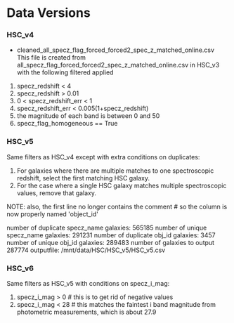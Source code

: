 # Data Versions

### HSC_v4
- cleaned_all_specz_flag_forced_forced2_spec_z_matched_online.csv
This file is created from all_specz_flag_forced_forced2_spec_z_matched_online.csv in HSC_v3 with the following filtered applied

1. specz_redshift < 4
2. specz_redshift > 0.01
3. 0 < specz_redshift_err < 1
4. specz_redshift_err < 0.005(1+specz_redshift)
5. the magnitude of each band is between 0 and 50
6. specz_flag_homogeneous == True

### HSC_v5

Same filters as HSC_v4 except with extra conditions on duplicates:

1. For galaxies where there are multiple matches to one spectroscopic redshift, select the first matching HSC galaxy.
2. For the case where a single HSC galaxy matches multiple spectroscopic values, remove that galaxy.

NOTE: also, the first line no longer contains the comment # so the column is now properly named 'object_id'

number of duplicate specz_name galaxies:  565185
number of unique specz_name galaxies:  291231
number of duplicate obj_id galaxies:  3457
number of unique obj_id galaxies:  289483
number of galaxies to output 287774
outputfile: /mnt/data/HSC/HSC_v5/HSC_v5.csv

### HSC_v6

Same filters as HSC_v5 with conditions on specz_i_mag:

1. specz_i_mag > 0 # this is to get rid of negative values
2. specz_i_mag < 28 # this matches the faintest i band magnitude from photometric measurements, which is about 27.9
